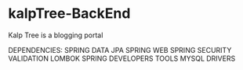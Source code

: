# kalpTree-BackEnd
Kalp Tree is a blogging portal

DEPENDENCIES:
  SPRING DATA JPA
  SPRING WEB
  SPRING SECURITY
  VALIDATION
  LOMBOK
  SPRING DEVELOPERS TOOLS
  MYSQL DRIVERS
